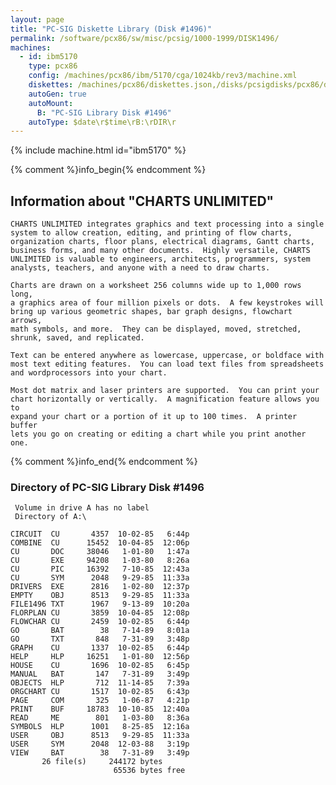 ```yaml
---
layout: page
title: "PC-SIG Diskette Library (Disk #1496)"
permalink: /software/pcx86/sw/misc/pcsig/1000-1999/DISK1496/
machines:
  - id: ibm5170
    type: pcx86
    config: /machines/pcx86/ibm/5170/cga/1024kb/rev3/machine.xml
    diskettes: /machines/pcx86/diskettes.json,/disks/pcsigdisks/pcx86/diskettes.json
    autoGen: true
    autoMount:
      B: "PC-SIG Library Disk #1496"
    autoType: $date\r$time\rB:\rDIR\r
---
```


{% include machine.html id="ibm5170" %}

{% comment %}info_begin{% endcomment %}

## Information about "CHARTS UNLIMITED"

    CHARTS UNLIMITED integrates graphics and text processing into a single
    system to allow creation, editing, and printing of flow charts,
    organization charts, floor plans, electrical diagrams, Gantt charts,
    business forms, and many other documents.  Highly versatile, CHARTS
    UNLIMITED is valuable to engineers, architects, programmers, system
    analysts, teachers, and anyone with a need to draw charts.
    
    Charts are drawn on a worksheet 256 columns wide up to 1,000 rows long,
    a graphics area of four million pixels or dots.  A few keystrokes will
    bring up various geometric shapes, bar graph designs, flowchart arrows,
    math symbols, and more.  They can be displayed, moved, stretched,
    shrunk, saved, and replicated.
    
    Text can be entered anywhere as lowercase, uppercase, or boldface with
    most text editing features.  You can load text files from spreadsheets
    and wordprocessors into your chart.
    
    Most dot matrix and laser printers are supported.  You can print your
    chart horizontally or vertically.  A magnification feature allows you to
    expand your chart or a portion of it up to 100 times.  A printer buffer
    lets you go on creating or editing a chart while you print another one.
{% comment %}info_end{% endcomment %}


### Directory of PC-SIG Library Disk #1496

     Volume in drive A has no label
     Directory of A:\

    CIRCUIT  CU       4357  10-02-85   6:44p
    COMBINE  CU      15452  10-04-85  12:06p
    CU       DOC     38046   1-01-80   1:47a
    CU       EXE     94208   1-03-80   8:26a
    CU       PIC     16392   7-10-85  12:43a
    CU       SYM      2048   9-29-85  11:33a
    DRIVERS  EXE      2816   1-02-80  12:37p
    EMPTY    OBJ      8513   9-29-85  11:33a
    FILE1496 TXT      1967   9-13-89  10:20a
    FLORPLAN CU       3859  10-04-85  12:08p
    FLOWCHAR CU       2459  10-02-85   6:44p
    GO       BAT        38   7-14-89   8:01a
    GO       TXT       848   7-31-89   3:48p
    GRAPH    CU       1337  10-02-85   6:44p
    HELP     HLP     16251   1-01-80  12:56p
    HOUSE    CU       1696  10-02-85   6:45p
    MANUAL   BAT       147   7-31-89   3:49p
    OBJECTS  HLP       712  11-14-85   7:39a
    ORGCHART CU       1517  10-02-85   6:43p
    PAGE     COM       325   1-06-87   4:21p
    PRINT    BUF     18783  10-10-85  12:40a
    READ     ME        801   1-03-80   8:36a
    SYMBOLS  HLP      1001   8-25-85  12:16a
    USER     OBJ      8513   9-29-85  11:33a
    USER     SYM      2048  12-03-88   3:19p
    VIEW     BAT        38   7-31-89   3:49p
           26 file(s)     244172 bytes
                           65536 bytes free

